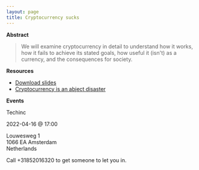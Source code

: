 ```yaml
---
layout: page
title: Cryptocurrency sucks
---
```


**Abstract**

> We will examine cryptocurrency in detail to understand how it works, how it
> fails to achieve its stated goals, how useful it (isn't) as a currency, and
> the consequences for society.

**Resources**

- [Download slides](https://redacted.moe/f/5b697982.pdf)
- [Cryptocurrency is an abject disaster](https://drewdevault.com/2021/04/26/Cryptocurrency-is-a-disaster.html)

**Events**

Techinc

2022-04-16 @ 17:00

Louwesweg 1<br />
1066 EA Amsterdam<br />
Netherlands

Call +31852016320 to get someone to let you in.
